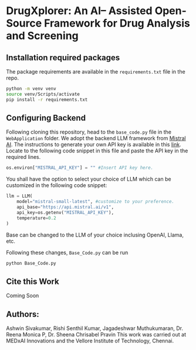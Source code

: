 # DrugXplorer: An AI– Assisted Open-Source Framework for Drug Analysis and Screening

## Installation required packages
The package requirements are available in the `requirements.txt` file in the repo. 
```bash
python -m venv venv 
source venv/Scripts/activate
pip install -r requirements.txt
```

## Configuring Backend
Following cloning this repository, head to the `base_code.py` file in the `WebApplication` folder. We adopt the backend LLM framework from [Mistral AI](https://mistral.ai/). The instructions to generate your own API key is available in this [link](https://docs.mistral.ai/getting-started/quickstart/). Locate to the following code snippet in this file and paste the API key in the required lines. 

```python
os.environ["MISTRAL_API_KEY"] = "" #Insert API key here. 
```

You shall have the option to select your choice of LLM which can be customized in the following code snippet: 

```python
llm = LLM(
    model="mistral-small-latest", #customize to your preference. 
    api_base="https://api.mistral.ai/v1",
    api_key=os.getenv("MISTRAL_API_KEY"),
    temperature=0.2
)
```
Base can be changed to the LLM of your choice inclusing OpenAI, Llama, etc. 

Following these changes, `Base_Code.py` can be run 
```bash
python Base_Code.py
```

## Cite this Work
Coming Soon

## Authors: 
Ashwin Sivakumar, Rishi Senthil Kumar, Jagadeshwar Muthukumaran, Dr. Reena Monica P, Dr. Sheena Chrisabel Pravin 
This work was carried out at MEDxAI Innovations and the Vellore Institute of Technology, Chennai.
